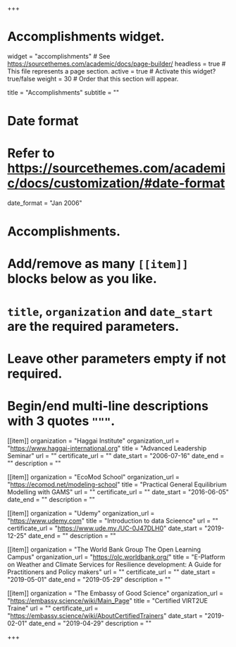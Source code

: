 +++
# Accomplishments widget.
widget = "accomplishments"  # See https://sourcethemes.com/academic/docs/page-builder/
headless = true  # This file represents a page section.
active = true  # Activate this widget? true/false
weight = 30  # Order that this section will appear.

title = "Accomplish&shy;ments"
subtitle = ""

# Date format
#   Refer to https://sourcethemes.com/academic/docs/customization/#date-format
date_format = "Jan 2006"

# Accomplishments.
#   Add/remove as many `[[item]]` blocks below as you like.
#   `title`, `organization` and `date_start` are the required parameters.
#   Leave other parameters empty if not required.
#   Begin/end multi-line descriptions with 3 quotes `"""`.

[[item]]
  organization = "Haggai Institute"
  organization_url = "https://www.haggai-international.org"
  title = "Advanced Leadership Seminar"
  url = ""
  certificate_url = ""
  date_start = "2006-07-16"
  date_end = ""
  description = ""

[[item]]
  organization = "EcoMod School"
  organization_url = "https://ecomod.net/modeling-school"
  title = "Practical General Equilibrium Modelling with GAMS"
  url = ""
  certificate_url = ""
  date_start = "2016-06-05"
  date_end = ""
  description = ""
  
[[item]]
  organization = "Udemy"
  organization_url = "https://www.udemy.com"
  title = "Introduction to data Scieence"
  url = ""
  certificate_url = "https://www.ude.my./UC-0J47DLH0"
  date_start = "2019-12-25"
  date_end = ""
  description = ""
  
[[item]]
  organization = "The World Bank Group The Open Learning Campus"
  organization_url = "https://olc.worldbank.org/"
  title = "E-Platform on Weather and Climate Services for Resilience development: A Guide for Practitioners and Policy makers"
  url = ""
  certificate_url = ""
  date_start = "2019-05-01"
  date_end = "2019-05-29"
  description = ""

[[item]]
  organization = "The Embassy of Good Science"
  organization_url = "https://embassy.science/wiki/Main_Page"
  title = "Certified VIRT2UE Traine"
  url = ""
  certificate_url = "https://embassy.science/wiki/AboutCertifiedTrainers"
  date_start = "2019-02-01"
  date_end = "2019-04-29"
  description = ""

+++
